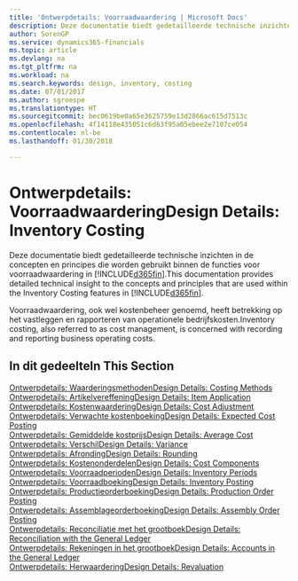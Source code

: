```yaml
---
title: 'Ontwerpdetails: Voorraadwaardering | Microsoft Docs'
description: Deze documentatie biedt gedetailleerde technische inzichten in de concepten en principes die worden gebruikt binnen de functies voor voorraadwaardering in Finance and Operations, Business edition.
author: SorenGP
ms.service: dynamics365-financials
ms.topic: article
ms.devlang: na
ms.tgt_pltfrm: na
ms.workload: na
ms.search.keywords: design, inventory, costing
ms.date: 07/01/2017
ms.author: sgroespe
ms.translationtype: HT
ms.sourcegitcommit: bec0619be0a65e3625759e13d2866ac615d7513c
ms.openlocfilehash: 4f14118e435051c6d63f95a05ebee2e7107ce054
ms.contentlocale: nl-be
ms.lasthandoff: 01/30/2018

---
```

# <a name="design-details-inventory-costing"></a><span data-ttu-id="23d82-103">Ontwerpdetails: Voorraadwaardering</span><span class="sxs-lookup"><span data-stu-id="23d82-103">Design Details: Inventory Costing</span></span>
<span data-ttu-id="23d82-104">Deze documentatie biedt gedetailleerde technische inzichten in de concepten en principes die worden gebruikt binnen de functies voor voorraadwaardering in [!INCLUDE[d365fin](includes/d365fin_md.md)].</span><span class="sxs-lookup"><span data-stu-id="23d82-104">This documentation provides detailed technical insight to the concepts and principles that are used within the Inventory Costing features in [!INCLUDE[d365fin](includes/d365fin_md.md)].</span></span>  

<span data-ttu-id="23d82-105">Voorraadwaardering, ook wel kostenbeheer genoemd, heeft betrekking op het vastleggen en rapporteren van operationele bedrijfskosten.</span><span class="sxs-lookup"><span data-stu-id="23d82-105">Inventory costing, also referred to as cost management, is concerned with recording and reporting business operating costs.</span></span>  

## <a name="in-this-section"></a><span data-ttu-id="23d82-106">In dit gedeelte</span><span class="sxs-lookup"><span data-stu-id="23d82-106">In This Section</span></span>  
[<span data-ttu-id="23d82-107">Ontwerpdetails: Waarderingsmethoden</span><span class="sxs-lookup"><span data-stu-id="23d82-107">Design Details: Costing Methods</span></span>](design-details-costing-methods.md)  
[<span data-ttu-id="23d82-108">Ontwerpdetails: Artikelvereffening</span><span class="sxs-lookup"><span data-stu-id="23d82-108">Design Details: Item Application</span></span>](design-details-item-application.md)  
[<span data-ttu-id="23d82-109">Ontwerpdetails: Kostenwaardering</span><span class="sxs-lookup"><span data-stu-id="23d82-109">Design Details: Cost Adjustment</span></span>](design-details-cost-adjustment.md)  
[<span data-ttu-id="23d82-110">Ontwerpdetails: Verwachte kostenboeking</span><span class="sxs-lookup"><span data-stu-id="23d82-110">Design Details: Expected Cost Posting</span></span>](design-details-expected-cost-posting.md)  
[<span data-ttu-id="23d82-111">Ontwerpdetails: Gemiddelde kostprijs</span><span class="sxs-lookup"><span data-stu-id="23d82-111">Design Details: Average Cost</span></span>](design-details-average-cost.md)  
[<span data-ttu-id="23d82-112">Ontwerpdetails: Verschil</span><span class="sxs-lookup"><span data-stu-id="23d82-112">Design Details: Variance</span></span>](design-details-variance.md)  
[<span data-ttu-id="23d82-113">Ontwerpdetails: Afronding</span><span class="sxs-lookup"><span data-stu-id="23d82-113">Design Details: Rounding</span></span>](design-details-rounding.md)  
[<span data-ttu-id="23d82-114">Ontwerpdetails: Kostenonderdelen</span><span class="sxs-lookup"><span data-stu-id="23d82-114">Design Details: Cost Components</span></span>](design-details-cost-components.md)  
[<span data-ttu-id="23d82-115">Ontwerpdetails: Voorraadperioden</span><span class="sxs-lookup"><span data-stu-id="23d82-115">Design Details: Inventory Periods</span></span>](design-details-inventory-periods.md)  
[<span data-ttu-id="23d82-116">Ontwerpdetails: Voorraadboeking</span><span class="sxs-lookup"><span data-stu-id="23d82-116">Design Details: Inventory Posting</span></span>](design-details-inventory-posting.md)  
[<span data-ttu-id="23d82-117">Ontwerpdetails: Productieorderboeking</span><span class="sxs-lookup"><span data-stu-id="23d82-117">Design Details: Production Order Posting</span></span>](design-details-production-order-posting.md)  
[<span data-ttu-id="23d82-118">Ontwerpdetails: Assemblageorderboeking</span><span class="sxs-lookup"><span data-stu-id="23d82-118">Design Details: Assembly Order Posting</span></span>](design-details-assembly-order-posting.md)  
[<span data-ttu-id="23d82-119">Ontwerpdetails: Reconciliatie met het grootboek</span><span class="sxs-lookup"><span data-stu-id="23d82-119">Design Details: Reconciliation with the General Ledger</span></span>](design-details-reconciliation-with-the-general-ledger.md)  
[<span data-ttu-id="23d82-120">Ontwerpdetails: Rekeningen in het grootboek</span><span class="sxs-lookup"><span data-stu-id="23d82-120">Design Details: Accounts in the General Ledger</span></span>](design-details-accounts-in-the-general-ledger.md)  
[<span data-ttu-id="23d82-121">Ontwerpdetails: Herwaardering</span><span class="sxs-lookup"><span data-stu-id="23d82-121">Design Details: Revaluation</span></span>](design-details-revaluation.md)

